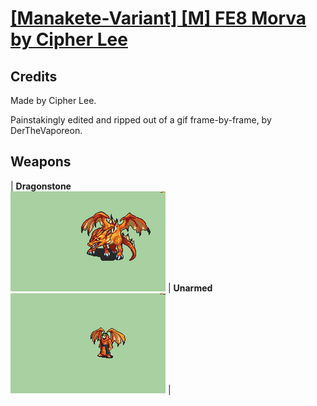 # [\[Manakete-Variant\] \[M\] FE8 Morva by Cipher Lee](./)
## Credits

Made by Cipher Lee.

Painstakingly edited and ripped out of a gif frame-by-frame, by DerTheVaporeon.

## Weapons

| <b>Dragonstone</b><br/><img alt="Dragonstone animation" src="./8.%20Dragonstone/Dragonstone.gif"/> | <b>Unarmed</b><br/><img alt="Unarmed animation" src="./8.%20Unarmed/Unarmed.gif"/> |
